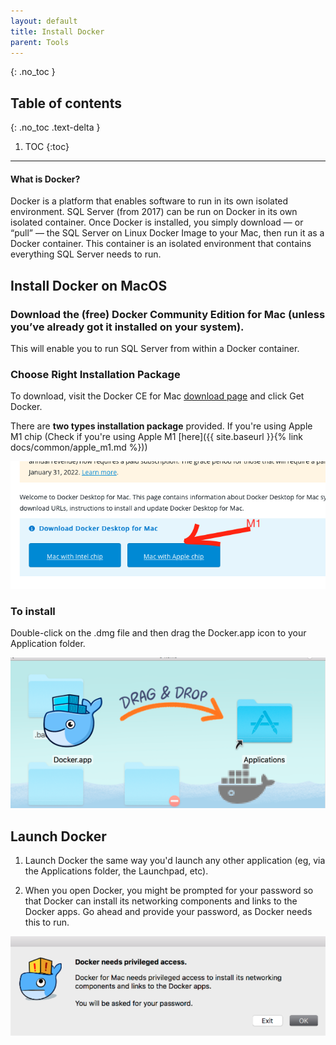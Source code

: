 ```yaml
---
layout: default
title: Install Docker
parent: Tools
---
```


{: .no_toc }

## Table of contents
{: .no_toc .text-delta }

 1. TOC
{:toc}

---

#### What is Docker? 
Docker is a platform that enables software to run in its own isolated environment. SQL Server (from 2017) can be run on Docker in its own isolated container. Once Docker is installed, you simply download — or “pull” — the SQL Server on Linux Docker Image to your Mac, then run it as a Docker container. This container is an isolated environment that contains everything SQL Server needs to run.

## Install Docker on MacOS

### Download the (free) Docker Community Edition for Mac (unless you’ve already got it installed on your system). 

This will enable you to run SQL Server from within a Docker container. 

 
### Choose Right Installation Package

To download, visit the Docker CE for Mac [download page](https://docs.docker.com/desktop/mac/install/) and click Get Docker. 

There are **two types installation package** provided. If you're using Apple M1 chip (Check if you're using Apple M1 [here]({{ site.baseurl }}{% link docs/common/apple_m1.md %}))

 ![](/assets/images/tools/docker/install-1.png)
 
### To install

Double-click on the .dmg file and then drag the Docker.app icon to your Application folder. 

 ![](/assets/images/tools/docker/install-2.png)



## Launch Docker 
 
1. Launch Docker the same way you'd launch any other application (eg, via the Applications folder, the Launchpad, etc). 
 
2. When you open Docker, you might be prompted for your password so that Docker can install its networking components and links to the Docker apps. Go ahead and provide your password, as Docker needs this to run. 

![](/assets/images/tools/docker/install-3.png)

